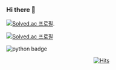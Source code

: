 ### Hi there 👋

<!--
**JunGyuRyu/JunGyuRyu** is a ✨ _special_ ✨ repository because its `README.md` (this file) appears on your GitHub profile.

Here are some ideas to get you started:

- 🔭 I’m currently working on ...
- 🌱 I’m currently learning ...
- 👯 I’m looking to collaborate on ...
- 🤔 I’m looking for help with ...
- 💬 Ask me about ...
- 📫 How to reach me: ...
- 😄 Pronouns: ...
- ⚡ Fun fact: ...
-->


[![Solved.ac 프로필](http://mazassumnida.wtf/api/v2/generate_badge?boj=fbwnsrb120)](https://solved.ac/fbwnsrb120/).

[![Solved.ac 프로필](http://mazassumnida.wtf/api/mini/generate_badge?boj=fbwnsrb120)](https://solved.ac/fbwnsrb120)

![python badge](https://img.shields.io/badge/-PYTHON-%23F7DF1E?style=flat-square&logo=Python&logoColor=white&color=3776AB)


<div align=center>
  
[![Hits](https://hits.seeyoufarm.com/api/count/incr/badge.svg?url=https%3A%2F%2Fgithub.com%2FJunGyuRyu&count_bg=%2379C83D&title_bg=%23555555&icon=mediafire.svg&icon_color=%23FFCA00&title=%EB%B0%A9%EB%AC%B8%EC%9E%90&edge_flat=false)](https://hits.seeyoufarm.com)

</div>











